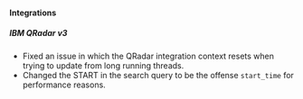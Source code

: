 
#### Integrations
##### IBM QRadar v3
- Fixed an issue in which the QRadar integration context resets when trying to update from long running threads.
- Changed the START in the search query to be the offense `start_time` for performance reasons.
